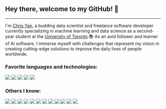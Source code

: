 ## Hey there, welcome to my GitHub! 👋
-----
I'm <a href="https://chrisyan04.github.io/Personal-Website-2/">Chris Yan</a>, a budding data scientist and freelance software developer currently specializing in machine learning and data science as a second-year student at the <a href="https://www.utoronto.ca/">University of Toronto</a>.📚
As an avid follower and learner of AI software, I immerse myself with challenges that represent my vision in creating cutting-edge solutions to improve the daily lives of people worldwide.

### Favorite languages and technologies:
<a href="https://www.python.org/"><img src="https://img.shields.io/badge/Python-FFD43B?style=for-the-badge&logo=python&logoColor=blue" /></a> <a href="https://www.javascript.com/"><img src="https://img.shields.io/badge/JavaScript-323330?style=for-the-badge&logo=javascript&logoColor=F7DF1E" /></a> <img src="https://img.shields.io/badge/React-20232A?style=for-the-badge&logo=react&logoColor=61DAFB" /> <img src="https://img.shields.io/badge/java-%23ED8B00.svg?style=for-the-badge&logo=openjdk&logoColor=white" /> <img src="https://img.shields.io/badge/Notion-000000?style=for-the-badge&logo=notion&logoColor=white" />
### Others I know:
<img src="[https://img.shields.io/badge/R-276DC3?style=for-the-badge&logo=r&logoColor=white](https://img.shields.io/badge/RStudio-75AADB?style=for-the-badge&logo=RStudio&logoColor=white)" /> <img src="https://img.shields.io/badge/C-00599C?style=for-the-badge&logo=c&logoColor=white" /> <img src="https://img.shields.io/badge/HTML5-E34F26?style=for-the-badge&logo=html5&logoColor=white" /> <img src="https://img.shields.io/badge/ThreeJs-black?style=for-the-badge&logo=three.js&logoColor=white" /> <img src="https://img.shields.io/badge/Tailwind_CSS-38B2AC?style=for-the-badge&logo=tailwind-css&logoColor=white" /> <img src="https://img.shields.io/badge/CSS3-1572B6?style=for-the-badge&logo=css3&logoColor=white" /> <img src="https://img.shields.io/badge/Flask-000000?style=for-the-badge&logo=flask&logoColor=white" /> <img src="https://img.shields.io/badge/Eclipse-2C2255?style=for-the-badge&logo=eclipse&logoColor=white" /> <img src="https://img.shields.io/badge/VSCode-0078D4?style=for-the-badge&logo=visual%20studio%20code&logoColor=white" /> <img src="https://img.shields.io/badge/GIT-E44C30?style=for-the-badge&logo=git&logoColor=white" /> <img src="https://img.shields.io/badge/SQLite-07405E?style=for-the-badge&logo=sqlite&logoColor=white" /> <img src="https://img.shields.io/badge/LaTeX-47A141?style=for-the-badge&logo=LaTeX&logoColor=white" />

